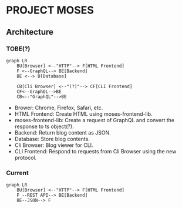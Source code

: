 # PROJECT MOSES

## Architecture

### TOBE(?)
```mermaid
graph LR
    BU[Browser] <--"HTTP"--> F[HTML Frontend]
    F <--GraphQL--> BE[Backend]
    BE <--> D[Database]

    CB[Cli Browser] <--"(?)"--> CF[CLI Frontend]
    CF<--GraphQL-->BE
    CB<--"GraphQL"-->BE
```

- Brower: Chrome, Firefox, Safari, etc.
- HTML Frontend: Create HTML using moses-frontend-lib.
- moses-frontend-lib: Create a request of GraphQL and convert the response to ts object(?).
- Backend: Return blog content as JSON.
- Database: Store blog contents.
- Cli Browser: Blog viewer for CLI.
- CLI Frontend: Respond to requests from Cli Browser using the new protocol.



### Current
```mermaid
graph LR
    BU[Browser] <--"HTTP"--> F[HTML Frontend]
    F --REST API--> BE[Backend]
    BE--JSON--> F

```